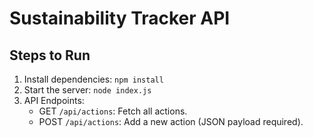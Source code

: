 # Sustainability Tracker API
## Steps to Run
1. Install dependencies: `npm install`
2. Start the server: `node index.js`
3. API Endpoints:
   - GET `/api/actions`: Fetch all actions.
   - POST `/api/actions`: Add a new action (JSON payload required).
